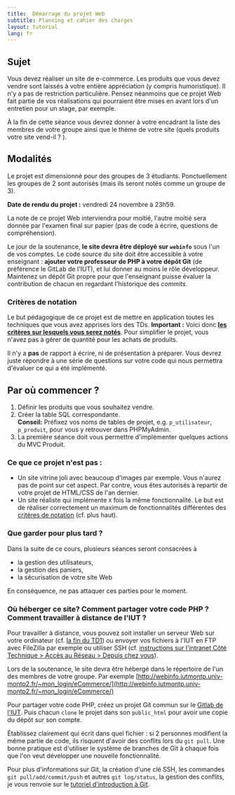 ```yaml
---
title:  Démarrage du projet Web
subtitle: Planning et cahier des charges 
layout: tutorial
lang: fr
---
```


## Sujet

Vous devez réaliser un site de e-commerce. Les produits que vous devez vendre
sont laissés à votre entière appréciation (y compris humoristique). Il n'y a pas
de restriction particulière. Pensez néanmoins que ce projet Web fait partie de
vos réalisations qui pourraient être mises en avant lors d'un entretien pour un
stage, par exemple.

À la fin de cette séance vous devrez donner à votre encadrant la liste des
membres de votre groupe ainsi que le thème de votre site (quels produits votre
site vend-il ? ).

## Modalités

Le projet est dimensionné pour des groupes de 3 étudiants. Ponctuellement les
groupes de 2 sont autorisés (mais ils seront notés comme un groupe de 3). 

**Date de rendu du projet :** vendredi 24 novembre à 23h59.

<!-- Les groupes de 4 sont aussi ponctuellement autorisés, mais seront évalués de
manière plus stricte et l'on attendra 1/3 de boulot en plus. -->

<!-- Les soutenances de projet auront lieu entre le jeudi 9 et le mercredi 15
décembre, à votre créneau de TD habituel.  -->

La note de ce projet Web interviendra pour moitié, l'autre moitié sera donnée
par l'examen final sur papier (pas de code à écrire, questions de
compréhension).

Le jour de la soutenance, **le site devra être déployé sur `webinfo`** sous l'un
de vos comptes. Le code source du site doit être accessible à votre enseignant :
**ajouter votre professeur de PHP à votre dépôt Git** (de préférence le GitLab
de l'IUT), et lui donner au moins le rôle développeur. Maintenez un dépôt Git
propre pour que l'enseignant puisse évaluer la contribution de chacun en regardant l'historique des *commits*. 

<!-- Il n'y a pas de date de rendu : votre site Web devront juste
être disponibles au moment de la soutenance. **Attention** cependant aux
modifications de dernière minute qui ont tendance à casser le site ! -->

<!-- **Emploi du temps prévisionnel :**

1. Semaine du lundi 24 octobre 2022 -- Séance projet
1. Semaine du lundi 7 novembre 2022 -- TD 7 -- Cookies & Sessions puis projet
1. Semaine du lundi 14 novembre 2022 -- TD 8 -- Authentification & Validation par email
1. Semaine du lundi 21 novembre 2022 -- Projet
1. Semaine du lundi 2 janvier 2023 -- Évaluation Projet
1. Semaine du lundi 9 janvier 2023 -- Examen final écrit -->


### Critères de notation

Le but pédagogique de ce projet est de mettre en application toutes les
techniques que vous avez apprises lors des TDs. **Important :** Voici donc
[**les critères sur lesquels vous serez
notés**](https://docs.google.com/spreadsheets/d/1oUd7fe0K8WZhI2TPRRvgZ2xPZf5H22CUvlpcXEMD3Ao/edit#gid=0).
Pour simplifier le projet, vous n'avez pas à gérer de quantité pour les achats
de produits.

Il n'y a **pas** de rapport à écrire, ni de présentation à préparer. Vous devrez
juste répondre à une série de questions sur votre code qui nous permettra
d'évaluer ce qui a été implémenté.

## Par où commencer ?

1. Définir les produits que vous souhaitez vendre.
1. Créer la table SQL correspondante.  
   **Conseil:** Préfixez vos noms de tables de projet, e.g. `p_utilisateur`,
   `p_produit`, pour vous y retrouver dans PHPMyAdmin.
1. La première séance doit vous permettre d'implémenter quelques actions du MVC
   Produit.

### Ce que ce projet n'est pas :

* Un site vitrine joli avec beaucoup d'images par exemple. Vous n'aurez pas de
  point sur cet aspect. Par contre, vous êtes autorisés à repartir de votre
  projet de HTML/CSS de l'an dernier.
* Un site réaliste qui implémente `X` fois la même fonctionnalité. Le but est de
  réaliser correctement un maximum de fonctionnalités différentes des [critères
  de notation](https://docs.google.com/spreadsheets/d/1oUd7fe0K8WZhI2TPRRvgZ2xPZf5H22CUvlpcXEMD3Ao/edit#gid=0) (cf. plus haut).

### Que garder pour plus tard ?

Dans la suite de ce cours, plusieurs séances seront consacrées à

* la gestion des utilisateurs,
* la gestion des paniers, 
* la sécurisation de votre site Web

En conséquence, ne pas attaquer ces parties pour le moment. 

### Où héberger ce site? Comment partager votre code PHP ? Comment travailler à distance de l'IUT ?

Pour travailler à distance, vous pouvez soit installer un serveur Web sur votre
ordinateur (cf. [la fin du
TD1](http://romainlebreton.github.io/R3.01-DeveloppementWeb/tutorials/tutorial1.html#installez-un-serveur-apache-chez-vous))
ou envoyer vos fichiers à l'IUT en FTP avec FileZilla par exemple ou utiliser SSH
(cf. [instructions sur l'intranet Côté Technique > Accès au Réseau > Depuis chez
vous](https://iutdepinfo.iutmontp.univ-montp2.fr/intranet/acces-a-distance/)).

Lors de la soutenance, le site devra être hébergé dans le répertoire de l'un des
membres de votre groupe. Par exemple
[http://webinfo.iutmontp.univ-montp2.fr/~mon_login/eCommerce/](http://webinfo.iutmontp.univ-montp2.fr/~mon_login/eCommerce/)

Pour partager votre code PHP, créez un projet Git commun sur le [Gitlab de
l'IUT](https://gitlabinfo.iutmontp.univ-montp2.fr). Puis chacun
`clone` le projet dans son `public_html` pour avoir une copie du dépôt sur son
compte. 

Établissez clairement qui écrit dans quel fichier : si 2 personnes modifient la
même partie de code, ils risquent d'avoir des conflits lors du `git pull`. Une
bonne pratique est d'utiliser le système de branches de Git à chaque fois que
l'on veut développer une nouvelle fonctionnalité.

Pour plus d'informations sur Git, la création d'une clé SSH, les commandes `git
pull/add/commit/push` et autres `git log/status`, la gestion des conflits, je
vous renvoie sur le [tutoriel d'introduction à
Git](https://gitlabinfo.iutmontp.univ-montp2.fr/valicov/tutoGit1ereAnnee/blob/master/README.md).

<!-- #### Répertoire partagé à l'IUT

L'étudiant 1 doit donc créer le répertoire `eCommerce` dans son dossier `public_html`
puis donner les droits aux autres étudiants de son groupe sur ce répertoire :

* `setfacl -m u:loginetudiant2:x /home/ann2/loginetudiant1` (droit de
     lister le répertoire personnel)
* `setfacl -m u:loginetudiant2:x /home/ann2/loginetudiant1/public_html` (droit de
     lister le répertoire `public_html`)
* `setfacl -R -m u:loginetudiant2:rwx eCommerce` (donne récursivement les droits
à tous les fichiers inclus dans `eCommerce`)
* `setfacl -R -m d:u:loginetudiant2:rwx eCommerce` (défini des droits par
défaut : les nouveaux fichiers créés prendront ces droits)

**Rappel du TD 1 :** Les ACL permettent d'avoir des droits spécifiques à
   plusieurs utilisateurs et à plusieurs groupes quand les droits classiques
   sont limités à un utilisateur et un groupe. Pour lire les droits ACL d'un
   fichier ou dossier, on tape `getfacl nom_du_fichier`.

**Référence :**
  [La page Côté Technique > Site Web > Partager public_html de intradepinfo](https://iutdepinfo.iutmontp.univ-montp2.fr/intranet/partager-public_html/) -->
